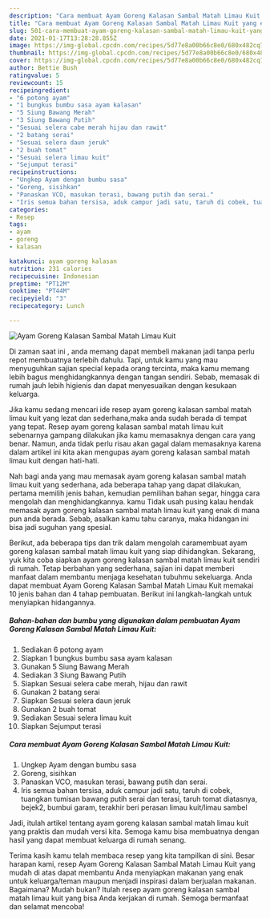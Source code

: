 ```yaml
---
description: "Cara membuat Ayam Goreng Kalasan Sambal Matah Limau Kuit yang enak dan Mudah Dibuat"
title: "Cara membuat Ayam Goreng Kalasan Sambal Matah Limau Kuit yang enak dan Mudah Dibuat"
slug: 501-cara-membuat-ayam-goreng-kalasan-sambal-matah-limau-kuit-yang-enak-dan-mudah-dibuat
date: 2021-01-17T13:28:28.855Z
image: https://img-global.cpcdn.com/recipes/5d77e8a00b66c8e0/680x482cq70/ayam-goreng-kalasan-sambal-matah-limau-kuit-foto-resep-utama.jpg
thumbnail: https://img-global.cpcdn.com/recipes/5d77e8a00b66c8e0/680x482cq70/ayam-goreng-kalasan-sambal-matah-limau-kuit-foto-resep-utama.jpg
cover: https://img-global.cpcdn.com/recipes/5d77e8a00b66c8e0/680x482cq70/ayam-goreng-kalasan-sambal-matah-limau-kuit-foto-resep-utama.jpg
author: Bettie Bush
ratingvalue: 5
reviewcount: 15
recipeingredient:
- "6 potong ayam"
- "1 bungkus bumbu sasa ayam kalasan"
- "5 Siung Bawang Merah"
- "3 Siung Bawang Putih"
- "Sesuai selera cabe merah hijau dan rawit"
- "2 batang serai"
- "Sesuai selera daun jeruk"
- "2 buah tomat"
- "Sesuai selera limau kuit"
- "Sejumput terasi"
recipeinstructions:
- "Ungkep Ayam dengan bumbu sasa"
- "Goreng, sisihkan"
- "Panaskan VCO, masukan terasi, bawang putih dan serai."
- "Iris semua bahan tersisa, aduk campur jadi satu, taruh di cobek, tuangkan tumisan bawang putih serai dan terasi, taruh tomat diatasnya, bejek2, bumbui garam, terakhir beri perasan limau kuit/limau sambel"
categories:
- Resep
tags:
- ayam
- goreng
- kalasan

katakunci: ayam goreng kalasan 
nutrition: 231 calories
recipecuisine: Indonesian
preptime: "PT12M"
cooktime: "PT44M"
recipeyield: "3"
recipecategory: Lunch

---
```



![Ayam Goreng Kalasan Sambal Matah Limau Kuit](https://img-global.cpcdn.com/recipes/5d77e8a00b66c8e0/680x482cq70/ayam-goreng-kalasan-sambal-matah-limau-kuit-foto-resep-utama.jpg)

Di zaman  saat ini , anda memang dapat membeli makanan jadi tanpa perlu repot membuatnya terlebih dahulu. Tapi, untuk kamu yang mau menyuguhkan sajian special kepada orang tercinta, maka kamu memang lebih bagus menghidangkannya dengan tangan sendiri. Sebab, memasak di rumah jauh lebih higienis dan dapat menyesuaikan dengan kesukaan keluarga.

Jika kamu sedang mencari ide resep ayam goreng kalasan sambal matah limau kuit yang lezat dan sederhana,maka anda sudah berada di tempat yang tepat. Resep ayam goreng kalasan sambal matah limau kuit  sebenarnya gampang dilakukan jika kamu memasaknya dengan cara yang benar. Namun, anda tidak perlu risau akan gagal dalam memasaknya 
karena dalam artikel ini kita akan mengupas ayam goreng kalasan sambal matah limau kuit dengan hati-hati.  



Nah bagi anda yang mau memasak ayam goreng kalasan sambal matah limau kuit yang sederhana, ada beberapa tahap yang dapat dilakukan, pertama memilih jenis bahan, kemudian pemilihan bahan segar, hingga cara mengolah dan menghidangkannya. kamu Tidak usah pusing kalau hendak memasak ayam goreng kalasan sambal matah limau kuit yang enak di mana pun anda berada. Sebab, asalkan kamu  tahu caranya, maka hidangan ini bisa jadi suguhan yang spesial.

Berikut, ada beberapa tips dan trik dalam mengolah caramembuat ayam goreng kalasan sambal matah limau kuit yang siap dihidangkan. Sekarang, yuk kita coba siapkan ayam goreng kalasan sambal matah limau kuit sendiri di rumah. Tetap berbahan yang sederhana, sajian ini dapat memberi manfaat dalam membantu menjaga kesehatan tubuhmu sekeluarga. Anda dapat membuat Ayam Goreng Kalasan Sambal Matah Limau Kuit memakai 10 jenis bahan dan 4 tahap pembuatan. Berikut ini langkah-langkah untuk menyiapkan hidangannya.

<!--inarticleads1-->

##### Bahan-bahan dan bumbu yang digunakan dalam pembuatan Ayam Goreng Kalasan Sambal Matah Limau Kuit:

1. Sediakan 6 potong ayam
1. Siapkan 1 bungkus bumbu sasa ayam kalasan
1. Gunakan 5 Siung Bawang Merah
1. Sediakan 3 Siung Bawang Putih
1. Siapkan Sesuai selera cabe merah, hijau dan rawit
1. Gunakan 2 batang serai
1. Siapkan Sesuai selera daun jeruk
1. Gunakan 2 buah tomat
1. Sediakan Sesuai selera limau kuit
1. Siapkan Sejumput terasi




<!--inarticleads2-->

##### Cara membuat Ayam Goreng Kalasan Sambal Matah Limau Kuit:

1. Ungkep Ayam dengan bumbu sasa
1. Goreng, sisihkan
1. Panaskan VCO, masukan terasi, bawang putih dan serai.
1. Iris semua bahan tersisa, aduk campur jadi satu, taruh di cobek, tuangkan tumisan bawang putih serai dan terasi, taruh tomat diatasnya, bejek2, bumbui garam, terakhir beri perasan limau kuit/limau sambel




Jadi, itulah artikel tentang  ayam goreng kalasan sambal matah limau kuit  yang praktis dan mudah versi kita. Semoga kamu bisa membuatnya dengan hasil yang dapat membuat keluarga di rumah senang. 

Terima kasih kamu telah membaca resep yang kita tampilkan di sini. Besar harapan kami, resep  Ayam Goreng Kalasan Sambal Matah Limau Kuit yang mudah di atas dapat membantu Anda menyiapkan makanan yang enak untuk keluarga/teman maupun menjadi inspirasi dalam berjualan makanan. Bagaimana? Mudah bukan? Itulah resep ayam goreng kalasan sambal matah limau kuit yang bisa Anda kerjakan di rumah. Semoga bermanfaat dan selamat mencoba!

